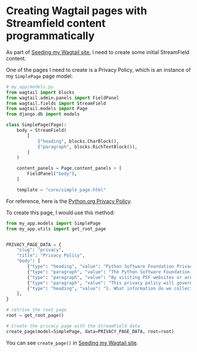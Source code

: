 # Creating Wagtail pages with Streamfield content programmatically 

As part of [Seeding my Wagtail site](https://github.com/williln/til/blob/main/wagtail/seeding_wagtail_site.md), I need to create some initial StreamField content. 

One of the pages I need to create is a Privacy Policy, which is an instance of my `SimplePage` page model: 

```python
# my_app/models.py
from wagtail import blocks
from wagtail.admin.panels import FieldPanel
from wagtail.fields import StreamField
from wagtail.models import Page
from django.db import models

class SimplePage(Page):
    body = StreamField(
        [
            ("heading", blocks.CharBlock(),
            ("paragraph", blocks.RichTextBlock()),
        ]
    )

    content_panels = Page.content_panels + [
        FieldPanel("body"),
    ]

    template = "core/simple_page.html"
```

For reference, here is the [Python.org Privacy Policy](https://www.python.org/privacy/). 

To create this page, I would use this method: 

```python
from my_app.models import SimplePage
from my_app.utils import get_root_page


PRIVACY_PAGE_DATA = {
    "slug": "privacy",
    "title": "Privacy Policy",
    "body": [
        {"type": "heading", "value": "Python Software Foundation Privacy Policy", "id": "1"},
        {"type": "paragraph", "value": "The Python Software Foundation (the “PSF”) is is dedicated to...", "id": "2"},
        {"type": "paragraph", "value": "By visiting PSF websites or are otherwise providing...", "id": "3"},
        {"type": "paragraph", "value": "This privacy policy will govern our use of your information, regardless of...", "id": "4"},
        {"type": "heading", "value": "1. What information do we collect?", "id": "5"},
    ],
}

# retrive the root page 
root = get_root_page()

# Create the privacy page with the StreamField data
create_page(model=SimplePage, data=PRIVACY_PAGE_DATA, root=root)
```

You can see `create_page()` in [Seeding my Wagtail site](https://github.com/williln/til/blob/main/wagtail/seeding_wagtail_site.md#create-the-rest-of-my-pages). 
